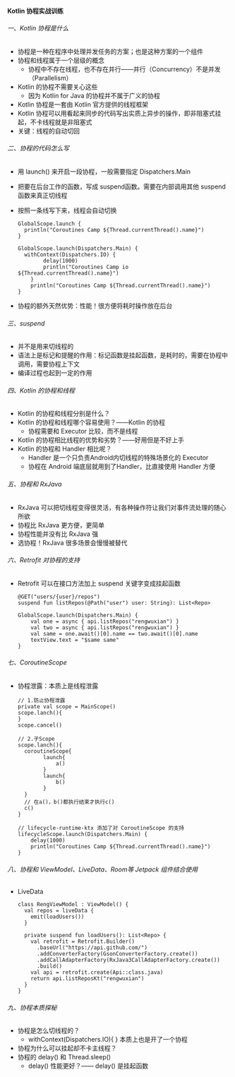 #### Kotlin 协程实战训练

###### 一、Kotlin 协程是什么

- 协程是一种在程序中处理并发任务的方案；也是这种方案的一个组件
- 协程和线程属于一个层级的概念
  - 协程中不存在线程，也不存在并行——并行（Concurrency）不是并发（Parallelism）
- Kotlin 的协程不需要关心这些
  - 因为 Kotlin for Java 的协程并不属于广义的协程
- Kotlin 协程是一套由 Kotlin 官方提供的线程框架
- Kotlin 协程可以用看起来同步的代码写出实质上异步的操作，即非阻塞式挂起，不卡线程就是非阻塞式
- 关键：线程的自动切回

###### 二、协程的代码怎么写

- 用 launch() 来开启一段协程，一般需要指定 Dispatchers.Main

- 把要在后台工作的函数，写成 suspend函数。需要在内部调用其他 suspend 函数来真正切线程

- 按照一条线写下来，线程会自动切换

  ```
  GlobalScope.launch {
  	println("Coroutines Camp ${Thread.currentThread().name}")
  }
  
  GlobalScope.launch(Dispatchers.Main) {
  	withContext(Dispatchers.IO) {
          delay(1000)
          println("Coroutines Camp io ${Thread.currentThread().name}")
      }
      println("Coroutines Camp ${Thread.currentThread().name}")
  }
  ```

- 协程的额外天然优势：性能！很方便将耗时操作放在后台

###### 三、suspend

- 并不是用来切线程的
- 语法上是标记和提醒的作用：标记函数是挂起函数，是耗时的，需要在协程中调用，需要协程上下文
- 编译过程也起到一定的作用

###### 四、Kotlin 的协程和线程

- Kotlin 的协程和线程分别是什么？
- Kotlin 的协程和线程哪个容易使用？——Kotlin 的协程
  - 协程需要和 Executor 比较，而不是线程
- Kotlin 的协程相比线程的优势和劣势？——好用但是不好上手
- Kotlin 的协程和 Handler 相比呢？
  - Handler 是一个只负责Android内切线程的特殊场景化的 Executor
  - 协程在 Android 端底层就用到了Handler，比直接使用 Handler 方便

###### 五、协程和 RxJava

- RxJava 可以把切线程变得很灵活，有各种操作符让我们对事件流处理的随心所欲
- 协程比 RxJava 更方便，更简单
- 协程性能并没有比 RxJava 强
- 选协程！RxJava 很多场景会慢慢被替代

###### 六、Retrofit 对协程的支持

- Retrofit 可以在接口方法加上 suspend 关键字变成挂起函数

  ```
  @GET("users/{user}/repos")
  suspend fun listRepos(@Path("user") user: String): List<Repo>
  
  GlobalScope.launch(Dispatchers.Main) {
      val one = async { api.listRepos("rengwuxian") }
      val two = async { api.listRepos("rengwuxian") }
      val same = one.await()[0].name == two.await()[0].name
      textView.text = "$same same"
  }
  ```

###### 七、CoroutineScope

- 协程泄露：本质上是线程泄露

  ```
  // 1.防止协程泄露
  private val scope = MainScope()
  scope.lanch(){
  }
  scope.cancel()
  
  // 2.子Scope
  scope.lanch(){
  	coroutineScope{
          launch{
              a()
          }
          launch{
              b()
          }
  	}
  	// 在a()，b()都执行结束才执行c()
  	c()
  }
  
  // lifecycle-runtime-ktx 添加了对 CoroutineScope 的支持
  lifecycleScope.launch(Dispatchers.Main) {
      delay(1000)
      println("Coroutines Camp ${Thread.currentThread().name}")
  }
  ```

###### 八、协程和 ViewModel、LiveData、Room等 Jetpack 组件结合使用

- LiveData

  ```
  class RengViewModel : ViewModel() {
    val repos = liveData {
      emit(loadUsers())
    }
  
    private suspend fun loadUsers(): List<Repo> {
      val retrofit = Retrofit.Builder()
        .baseUrl("https://api.github.com/")
        .addConverterFactory(GsonConverterFactory.create())
        .addCallAdapterFactory(RxJava3CallAdapterFactory.create())
        .build()
      val api = retrofit.create(Api::class.java)
      return api.listReposKt("rengwuxian")
    }
  }
  ```

###### 九、协程本质探秘

- 协程是怎么切线程的？
  - withContext(Dispatchers.IO){ } 本质上也是开了一个协程
- 协程为什么可以挂起却不卡主线程？
- 协程的 delay() 和 Thread.sleep()
  - delay() 性能更好？—— delay() 是挂起函数

